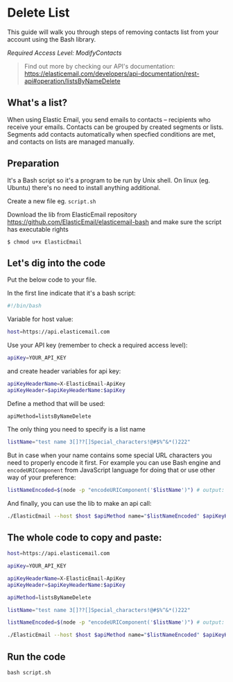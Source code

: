 # Delete List

This guide will walk you through steps of removing contacts list from your account using the Bash library. 

*Required Access Level: ModifyContacts*

> Find out more by checking our API's documentation: https://elasticemail.com/developers/api-documentation/rest-api#operation/listsByNameDelete

## What's a list?
When using Elastic Email, you send emails to contacts – recipients who receive your emails. Contacts can be grouped by created segments or lists. Segments add contacts automatically when specfied conditions are met, and contacts on lists are managed manually.

## Preparation
It's a Bash script so it's a program to be run by Unix shell. On linux (eg. Ubuntu) there's no need to install anything additional. 

Create a new file eg. `script.sh`

Download the lib from ElasticEmail repository https://github.com/ElasticEmail/elasticemail-bash and make sure the script has executable rights
```
$ chmod u+x ElasticEmail
```

## Let's dig into the code

Put the below code to your file.

In the first line indicate that it's a bash script:

```bash
#!/bin/bash
```

Variable for host value:

```bash
host=https://api.elasticemail.com
```

Use your API key (remember to check a required access level):

```bash
apiKey=YOUR_API_KEY
```

and create header variables for api key:
```bash
apiKeyHeaderName=X-ElasticEmail-ApiKey
apiKeyHeader=$apiKeyHeaderName:$apiKey
```

Define a method that will be used:
```
apiMethod=listsByNameDelete
```

The only thing you need to specify is a list name

```bash
listName="test name 3[]??[]Special_characters!@#$%^&*()222"
```

But in case when your name contains some special URL characters you need to properly encode it first. For example you can use Bash engine and `encodeURIComponent` from JavaScript language for doing that or use other way of your preference:

```bash
listNameEncoded=$(node -p "encodeURIComponent('$listName')") # output: "%5B%5D%3F%3F%5B%5DSpecial_characters%21%40%23%24%25%5E%26%2A%28%29222%0A"
```

And finally, you can use the lib to make an api call:

```bash
./ElasticEmail --host $host $apiMethod name="$listNameEncoded" $apiKeyHeader
```

## The whole code to copy and paste:

```bash
host=https://api.elasticemail.com

apiKey=YOUR_API_KEY

apiKeyHeaderName=X-ElasticEmail-ApiKey
apiKeyHeader=$apiKeyHeaderName:$apiKey

apiMethod=listsByNameDelete

listName="test name 3[]??[]Special_characters!@#$%^&*()222"

listNameEncoded=$(node -p "encodeURIComponent('$listName')") # output: "%5B%5D%3F%3F%5B%5DSpecial_characters%21%40%23%24%25%5E%26%2A%28%29222%0A"

./ElasticEmail --host $host $apiMethod name="$listNameEncoded" $apiKeyHeader
```

## Run the code
```
bash script.sh
```
